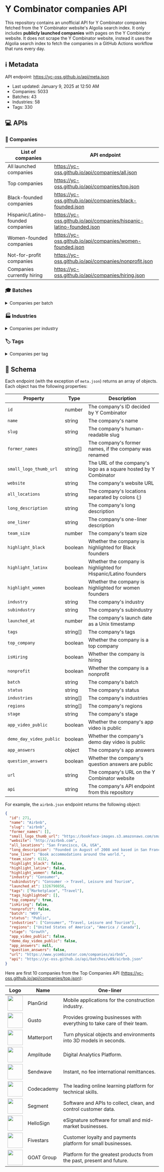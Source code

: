 # Y Combinator companies API

This repository contains an unofficial API for Y Combinator companies fetched
from the Y Combinator website's Algolia search index. It only includes
**publicly launched companies** with pages on the Y Combinator website. It does
not scrape the Y Combinator website, instead it uses the Algolia search index to
fetch the companies in a GitHub Actions workflow that runs every day.

<!--start generated readme-->

## ℹ️ Metadata

API endpoint: https://yc-oss.github.io/api/meta.json

- Last updated: January 9, 2025 at 12:50 AM
- Companies: 5033
- Batches: 43
- Industries: 58
- Tags: 330

## 💻 APIs

### 🏢 Companies

| List of companies                 | API endpoint                                                        |
| --------------------------------- | ------------------------------------------------------------------- |
| All launched companies            | https://yc-oss.github.io/api/companies/all.json                     |
| Top companies                     | https://yc-oss.github.io/api/companies/top.json                     |
| Black-founded companies           | https://yc-oss.github.io/api/companies/black-founded.json           |
| Hispanic/Latino-founded companies | https://yc-oss.github.io/api/companies/hispanic-latino-founded.json |
| Women-founded companies           | https://yc-oss.github.io/api/companies/women-founded.json           |
| Not-for-profit companies          | https://yc-oss.github.io/api/companies/nonprofit.json               |
| Companies currently hiring        | https://yc-oss.github.io/api/companies/hiring.json                  |

### 🎓 Batches

<details>
<summary>Companies per batch</summary>

| Batch       | Count | API endpoint                                          |
| ----------- | ----- | ----------------------------------------------------- |
| W25         | 14    | https://yc-oss.github.io/api/batches/w25.json         |
| W24         | 252   | https://yc-oss.github.io/api/batches/w24.json         |
| S24         | 254   | https://yc-oss.github.io/api/batches/s24.json         |
| F24         | 96    | https://yc-oss.github.io/api/batches/f24.json         |
| W23         | 275   | https://yc-oss.github.io/api/batches/w23.json         |
| S23         | 221   | https://yc-oss.github.io/api/batches/s23.json         |
| W22         | 401   | https://yc-oss.github.io/api/batches/w22.json         |
| S22         | 236   | https://yc-oss.github.io/api/batches/s22.json         |
| W21         | 336   | https://yc-oss.github.io/api/batches/w21.json         |
| S21         | 392   | https://yc-oss.github.io/api/batches/s21.json         |
| W20         | 229   | https://yc-oss.github.io/api/batches/w20.json         |
| S20         | 208   | https://yc-oss.github.io/api/batches/s20.json         |
| S19         | 175   | https://yc-oss.github.io/api/batches/s19.json         |
| W19         | 194   | https://yc-oss.github.io/api/batches/w19.json         |
| W18         | 147   | https://yc-oss.github.io/api/batches/w18.json         |
| S18         | 131   | https://yc-oss.github.io/api/batches/s18.json         |
| S17         | 125   | https://yc-oss.github.io/api/batches/s17.json         |
| W17         | 116   | https://yc-oss.github.io/api/batches/w17.json         |
| W16         | 122   | https://yc-oss.github.io/api/batches/w16.json         |
| S16         | 102   | https://yc-oss.github.io/api/batches/s16.json         |
| W15         | 111   | https://yc-oss.github.io/api/batches/w15.json         |
| S15         | 105   | https://yc-oss.github.io/api/batches/s15.json         |
| W14         | 74    | https://yc-oss.github.io/api/batches/w14.json         |
| S14         | 80    | https://yc-oss.github.io/api/batches/s14.json         |
| W13         | 46    | https://yc-oss.github.io/api/batches/w13.json         |
| S13         | 52    | https://yc-oss.github.io/api/batches/s13.json         |
| W12         | 66    | https://yc-oss.github.io/api/batches/w12.json         |
| S12         | 82    | https://yc-oss.github.io/api/batches/s12.json         |
| S11         | 60    | https://yc-oss.github.io/api/batches/s11.json         |
| W11         | 45    | https://yc-oss.github.io/api/batches/w11.json         |
| S10         | 36    | https://yc-oss.github.io/api/batches/s10.json         |
| W10         | 27    | https://yc-oss.github.io/api/batches/w10.json         |
| S09         | 26    | https://yc-oss.github.io/api/batches/s09.json         |
| W09         | 16    | https://yc-oss.github.io/api/batches/w09.json         |
| S08         | 22    | https://yc-oss.github.io/api/batches/s08.json         |
| W08         | 21    | https://yc-oss.github.io/api/batches/w08.json         |
| S07         | 19    | https://yc-oss.github.io/api/batches/s07.json         |
| W07         | 13    | https://yc-oss.github.io/api/batches/w07.json         |
| S06         | 11    | https://yc-oss.github.io/api/batches/s06.json         |
| W06         | 7     | https://yc-oss.github.io/api/batches/w06.json         |
| S05         | 8     | https://yc-oss.github.io/api/batches/s05.json         |
| IK12        | 77    | https://yc-oss.github.io/api/batches/ik12.json        |
| Unspecified | 3     | https://yc-oss.github.io/api/batches/unspecified.json |

</details>

### 🏭 Industries

<details>
<summary>Companies per industry</summary>

| Industry                        | Count | API endpoint                                                                |
| ------------------------------- | ----- | --------------------------------------------------------------------------- |
| Agriculture                     | 26    | https://yc-oss.github.io/api/industries/agriculture.json                    |
| Analytics                       | 115   | https://yc-oss.github.io/api/industries/analytics.json                      |
| Apparel and Cosmetics           | 48    | https://yc-oss.github.io/api/industries/apparel-and-cosmetics.json          |
| Asset Management                | 50    | https://yc-oss.github.io/api/industries/asset-management.json               |
| Automotive                      | 20    | https://yc-oss.github.io/api/industries/automotive.json                     |
| Aviation and Space              | 48    | https://yc-oss.github.io/api/industries/aviation-and-space.json             |
| B2B                             | 2395  | https://yc-oss.github.io/api/industries/b2b.json                            |
| Banking and Exchange            | 72    | https://yc-oss.github.io/api/industries/banking-and-exchange.json           |
| Climate                         | 53    | https://yc-oss.github.io/api/industries/climate.json                        |
| Construction                    | 40    | https://yc-oss.github.io/api/industries/construction.json                   |
| Consumer                        | 809   | https://yc-oss.github.io/api/industries/consumer.json                       |
| Consumer Electronics            | 38    | https://yc-oss.github.io/api/industries/consumer-electronics.json           |
| Consumer Finance                | 77    | https://yc-oss.github.io/api/industries/consumer-finance.json               |
| Consumer Health and Wellness    | 112   | https://yc-oss.github.io/api/industries/consumer-health-and-wellness.json   |
| Content                         | 107   | https://yc-oss.github.io/api/industries/content.json                        |
| Credit and Lending              | 71    | https://yc-oss.github.io/api/industries/credit-and-lending.json             |
| Diagnostics                     | 53    | https://yc-oss.github.io/api/industries/diagnostics.json                    |
| Drones                          | 18    | https://yc-oss.github.io/api/industries/drones.json                         |
| Drug Discovery and Delivery     | 46    | https://yc-oss.github.io/api/industries/drug-discovery-and-delivery.json    |
| Education                       | 192   | https://yc-oss.github.io/api/industries/education.json                      |
| Energy                          | 33    | https://yc-oss.github.io/api/industries/energy.json                         |
| Engineering, Product and Design | 501   | https://yc-oss.github.io/api/industries/engineering-product-and-design.json |
| Finance and Accounting          | 108   | https://yc-oss.github.io/api/industries/finance-and-accounting.json         |
| Fintech                         | 574   | https://yc-oss.github.io/api/industries/fintech.json                        |
| Food and Beverage               | 96    | https://yc-oss.github.io/api/industries/food-and-beverage.json              |
| Gaming                          | 67    | https://yc-oss.github.io/api/industries/gaming.json                         |
| Government                      | 32    | https://yc-oss.github.io/api/industries/government.json                     |
| Healthcare                      | 600   | https://yc-oss.github.io/api/industries/healthcare.json                     |
| Healthcare IT                   | 118   | https://yc-oss.github.io/api/industries/healthcare-it.json                  |
| Healthcare Services             | 64    | https://yc-oss.github.io/api/industries/healthcare-services.json            |
| Home and Personal               | 128   | https://yc-oss.github.io/api/industries/home-and-personal.json              |
| Housing and Real Estate         | 79    | https://yc-oss.github.io/api/industries/housing-and-real-estate.json        |
| Human Resources                 | 84    | https://yc-oss.github.io/api/industries/human-resources.json                |
| Industrial Bio                  | 32    | https://yc-oss.github.io/api/industries/industrial-bio.json                 |
| Industrials                     | 276   | https://yc-oss.github.io/api/industries/industrials.json                    |
| Infrastructure                  | 215   | https://yc-oss.github.io/api/industries/infrastructure.json                 |
| Insurance                       | 46    | https://yc-oss.github.io/api/industries/insurance.json                      |
| Job and Career Services         | 17    | https://yc-oss.github.io/api/industries/job-and-career-services.json        |
| Legal                           | 35    | https://yc-oss.github.io/api/industries/legal.json                          |
| Manufacturing and Robotics      | 65    | https://yc-oss.github.io/api/industries/manufacturing-and-robotics.json     |
| Marketing                       | 140   | https://yc-oss.github.io/api/industries/marketing.json                      |
| Medical Devices                 | 42    | https://yc-oss.github.io/api/industries/medical-devices.json                |
| Office Management               | 25    | https://yc-oss.github.io/api/industries/office-management.json              |
| Operations                      | 115   | https://yc-oss.github.io/api/industries/operations.json                     |
| Payments                        | 115   | https://yc-oss.github.io/api/industries/payments.json                       |
| Productivity                    | 190   | https://yc-oss.github.io/api/industries/productivity.json                   |
| Real Estate and Construction    | 136   | https://yc-oss.github.io/api/industries/real-estate-and-construction.json   |
| Recruiting and Talent           | 64    | https://yc-oss.github.io/api/industries/recruiting-and-talent.json          |
| Retail                          | 123   | https://yc-oss.github.io/api/industries/retail.json                         |
| Sales                           | 113   | https://yc-oss.github.io/api/industries/sales.json                          |
| Security                        | 90    | https://yc-oss.github.io/api/industries/security.json                       |
| Social                          | 114   | https://yc-oss.github.io/api/industries/social.json                         |
| Supply Chain and Logistics      | 118   | https://yc-oss.github.io/api/industries/supply-chain-and-logistics.json     |
| Therapeutics                    | 62    | https://yc-oss.github.io/api/industries/therapeutics.json                   |
| Transportation Services         | 26    | https://yc-oss.github.io/api/industries/transportation-services.json        |
| Travel, Leisure and Tourism     | 32    | https://yc-oss.github.io/api/industries/travel-leisure-and-tourism.json     |
| Unspecified                     | 19    | https://yc-oss.github.io/api/industries/unspecified.json                    |
| Virtual and Augmented Reality   | 21    | https://yc-oss.github.io/api/industries/virtual-and-augmented-reality.json  |

</details>

### 🏷️ Tags

<details>
<summary>Companies per tag</summary>

| Tag                                                    | Count | API endpoint                                                                                 |
| ------------------------------------------------------ | ----- | -------------------------------------------------------------------------------------------- |
| 3D Printed Foods                                       | 1     | https://yc-oss.github.io/api/tags/3d-printed-foods.json                                      |
| 3D Printing                                            | 9     | https://yc-oss.github.io/api/tags/3d-printing.json                                           |
| Advanced Materials                                     | 4     | https://yc-oss.github.io/api/tags/advanced-materials.json                                    |
| Advertising                                            | 30    | https://yc-oss.github.io/api/tags/advertising.json                                           |
| Aerospace                                              | 25    | https://yc-oss.github.io/api/tags/aerospace.json                                             |
| Agriculture                                            | 30    | https://yc-oss.github.io/api/tags/agriculture.json                                           |
| AI                                                     | 470   | https://yc-oss.github.io/api/tags/ai.json                                                    |
| AI Assistant                                           | 110   | https://yc-oss.github.io/api/tags/ai-assistant.json                                          |
| AI-Enhanced Learning                                   | 39    | https://yc-oss.github.io/api/tags/ai-enhanced-learning.json                                  |
| AI-powered Drug Discovery                              | 35    | https://yc-oss.github.io/api/tags/ai-powered-drug-discovery.json                             |
| AIOps                                                  | 42    | https://yc-oss.github.io/api/tags/aiops.json                                                 |
| Air Taxis                                              | 5     | https://yc-oss.github.io/api/tags/air-taxis.json                                             |
| Airlines                                               | 4     | https://yc-oss.github.io/api/tags/airlines.json                                              |
| Airplanes                                              | 12    | https://yc-oss.github.io/api/tags/airplanes.json                                             |
| Alternative Battery Tech                               | 2     | https://yc-oss.github.io/api/tags/alternative-battery-tech.json                              |
| Alternative Fuels                                      | 1     | https://yc-oss.github.io/api/tags/alternative-fuels.json                                     |
| Analytics                                              | 173   | https://yc-oss.github.io/api/tags/analytics.json                                             |
| Anti-Aging                                             | 7     | https://yc-oss.github.io/api/tags/anti-aging.json                                            |
| API                                                    | 144   | https://yc-oss.github.io/api/tags/api.json                                                   |
| APIs                                                   | 6     | https://yc-oss.github.io/api/tags/apis.json                                                  |
| Apparel                                                | 4     | https://yc-oss.github.io/api/tags/apparel.json                                               |
| AR                                                     | 4     | https://yc-oss.github.io/api/tags/ar.json                                                    |
| Architecture                                           | 2     | https://yc-oss.github.io/api/tags/architecture.json                                          |
| Art Trading Platforms                                  | 2     | https://yc-oss.github.io/api/tags/art-trading-platforms.json                                 |
| Artificial Intelligence                                | 622   | https://yc-oss.github.io/api/tags/artificial-intelligence.json                               |
| Assistive Tech                                         | 7     | https://yc-oss.github.io/api/tags/assistive-tech.json                                        |
| Augmented Reality                                      | 20    | https://yc-oss.github.io/api/tags/augmented-reality.json                                     |
| Auto Commerce                                          | 6     | https://yc-oss.github.io/api/tags/auto-commerce.json                                         |
| Automation                                             | 53    | https://yc-oss.github.io/api/tags/automation.json                                            |
| Automotive                                             | 18    | https://yc-oss.github.io/api/tags/automotive.json                                            |
| Autonomous Delivery                                    | 9     | https://yc-oss.github.io/api/tags/autonomous-delivery.json                                   |
| Autonomous Trucking                                    | 12    | https://yc-oss.github.io/api/tags/autonomous-trucking.json                                   |
| B2B                                                    | 972   | https://yc-oss.github.io/api/tags/b2b.json                                                   |
| Banking as a Service                                   | 26    | https://yc-oss.github.io/api/tags/banking-as-a-service.json                                  |
| Batteryless IoT Sensors                                | 1     | https://yc-oss.github.io/api/tags/batteryless-iot-sensors.json                               |
| Beauty                                                 | 10    | https://yc-oss.github.io/api/tags/beauty.json                                                |
| Big Data                                               | 22    | https://yc-oss.github.io/api/tags/big-data.json                                              |
| Billing                                                | 7     | https://yc-oss.github.io/api/tags/billing.json                                               |
| Biometrics                                             | 6     | https://yc-oss.github.io/api/tags/biometrics.json                                            |
| Bioplastic                                             | 3     | https://yc-oss.github.io/api/tags/bioplastic.json                                            |
| Biotech                                                | 123   | https://yc-oss.github.io/api/tags/biotech.json                                               |
| Biotechnology                                          | 8     | https://yc-oss.github.io/api/tags/biotechnology.json                                         |
| Blockchain                                             | 2     | https://yc-oss.github.io/api/tags/blockchain.json                                            |
| Booking                                                | 2     | https://yc-oss.github.io/api/tags/booking.json                                               |
| Calendar                                               | 7     | https://yc-oss.github.io/api/tags/calendar.json                                              |
| Call Center                                            | 7     | https://yc-oss.github.io/api/tags/call-center.json                                           |
| Cannabis                                               | 7     | https://yc-oss.github.io/api/tags/cannabis.json                                              |
| Carbon Capture and Removal                             | 14    | https://yc-oss.github.io/api/tags/carbon-capture-and-removal.json                            |
| Careers                                                | 5     | https://yc-oss.github.io/api/tags/careers.json                                               |
| Cashierless Checkout                                   | 5     | https://yc-oss.github.io/api/tags/cashierless-checkout.json                                  |
| Cell Therapy                                           | 5     | https://yc-oss.github.io/api/tags/cell-therapy.json                                          |
| Cellular Agriculture                                   | 6     | https://yc-oss.github.io/api/tags/cellular-agriculture.json                                  |
| Chat                                                   | 4     | https://yc-oss.github.io/api/tags/chat.json                                                  |
| Chatbot                                                | 7     | https://yc-oss.github.io/api/tags/chatbot.json                                               |
| Chatbots                                               | 2     | https://yc-oss.github.io/api/tags/chatbots.json                                              |
| China                                                  | 3     | https://yc-oss.github.io/api/tags/china.json                                                 |
| Civic Tech                                             | 9     | https://yc-oss.github.io/api/tags/civic-tech.json                                            |
| Clean Meat                                             | 1     | https://yc-oss.github.io/api/tags/clean-meat.json                                            |
| Climate                                                | 161   | https://yc-oss.github.io/api/tags/climate.json                                               |
| ClimateTech                                            | 32    | https://yc-oss.github.io/api/tags/climatetech.json                                           |
| Cloud Computing                                        | 36    | https://yc-oss.github.io/api/tags/cloud-computing.json                                       |
| Cloud Gaming                                           | 3     | https://yc-oss.github.io/api/tags/cloud-gaming.json                                          |
| Cloud Workload Protection                              | 5     | https://yc-oss.github.io/api/tags/cloud-workload-protection.json                             |
| Coding Bootcamps                                       | 2     | https://yc-oss.github.io/api/tags/coding-bootcamps.json                                      |
| Collaboration                                          | 52    | https://yc-oss.github.io/api/tags/collaboration.json                                         |
| Commercial Space Launch                                | 7     | https://yc-oss.github.io/api/tags/commercial-space-launch.json                               |
| Community                                              | 60    | https://yc-oss.github.io/api/tags/community.json                                             |
| Compliance                                             | 59    | https://yc-oss.github.io/api/tags/compliance.json                                            |
| Computational Storage                                  | 1     | https://yc-oss.github.io/api/tags/computational-storage.json                                 |
| Computer Vision                                        | 61    | https://yc-oss.github.io/api/tags/computer-vision.json                                       |
| Construction                                           | 57    | https://yc-oss.github.io/api/tags/construction.json                                          |
| Consumer                                               | 186   | https://yc-oss.github.io/api/tags/consumer.json                                              |
| Consumer Finance                                       | 19    | https://yc-oss.github.io/api/tags/consumer-finance.json                                      |
| Consumer Health Services                               | 104   | https://yc-oss.github.io/api/tags/consumer-health-services.json                              |
| Consumer Products                                      | 10    | https://yc-oss.github.io/api/tags/consumer-products.json                                     |
| Conversational AI                                      | 26    | https://yc-oss.github.io/api/tags/conversational-ai.json                                     |
| Conversational Banking                                 | 2     | https://yc-oss.github.io/api/tags/conversational-banking.json                                |
| COVID-19                                               | 4     | https://yc-oss.github.io/api/tags/covid-19.json                                              |
| Creator Economy                                        | 28    | https://yc-oss.github.io/api/tags/creator-economy.json                                       |
| CRISPR                                                 | 2     | https://yc-oss.github.io/api/tags/crispr.json                                                |
| CRM                                                    | 16    | https://yc-oss.github.io/api/tags/crm.json                                                   |
| Crowdfunding                                           | 10    | https://yc-oss.github.io/api/tags/crowdfunding.json                                          |
| Crowdsourcing                                          | 4     | https://yc-oss.github.io/api/tags/crowdsourcing.json                                         |
| Crypto / Web3                                          | 92    | https://yc-oss.github.io/api/tags/crypto-web3.json                                           |
| Cryptocurrency                                         | 6     | https://yc-oss.github.io/api/tags/cryptocurrency.json                                        |
| Cryptography                                           | 3     | https://yc-oss.github.io/api/tags/cryptography.json                                          |
| Cultivated Meat                                        | 2     | https://yc-oss.github.io/api/tags/cultivated-meat.json                                       |
| Culture                                                | 3     | https://yc-oss.github.io/api/tags/culture.json                                               |
| Cultured Meat                                          | 3     | https://yc-oss.github.io/api/tags/cultured-meat.json                                         |
| Customer Service                                       | 18    | https://yc-oss.github.io/api/tags/customer-service.json                                      |
| Customer Success                                       | 22    | https://yc-oss.github.io/api/tags/customer-success.json                                      |
| Customer Support                                       | 31    | https://yc-oss.github.io/api/tags/customer-support.json                                      |
| Customization                                          | 2     | https://yc-oss.github.io/api/tags/customization.json                                         |
| Cyber Insurance                                        | 1     | https://yc-oss.github.io/api/tags/cyber-insurance.json                                       |
| Cybersecurity                                          | 32    | https://yc-oss.github.io/api/tags/cybersecurity.json                                         |
| DAO                                                    | 4     | https://yc-oss.github.io/api/tags/dao.json                                                   |
| Data Engineering                                       | 89    | https://yc-oss.github.io/api/tags/data-engineering.json                                      |
| Data Labeling                                          | 7     | https://yc-oss.github.io/api/tags/data-labeling.json                                         |
| Data Science                                           | 28    | https://yc-oss.github.io/api/tags/data-science.json                                          |
| Data Visualization                                     | 28    | https://yc-oss.github.io/api/tags/data-visualization.json                                    |
| Databases                                              | 24    | https://yc-oss.github.io/api/tags/databases.json                                             |
| Dating                                                 | 8     | https://yc-oss.github.io/api/tags/dating.json                                                |
| Deep Learning                                          | 38    | https://yc-oss.github.io/api/tags/deep-learning.json                                         |
| Deepfake Detection                                     | 1     | https://yc-oss.github.io/api/tags/deepfake-detection.json                                    |
| DeFi                                                   | 15    | https://yc-oss.github.io/api/tags/defi.json                                                  |
| Delivery                                               | 54    | https://yc-oss.github.io/api/tags/delivery.json                                              |
| Dental                                                 | 5     | https://yc-oss.github.io/api/tags/dental.json                                                |
| Design                                                 | 19    | https://yc-oss.github.io/api/tags/design.json                                                |
| Design Tools                                           | 57    | https://yc-oss.github.io/api/tags/design-tools.json                                          |
| Developer Tools                                        | 478   | https://yc-oss.github.io/api/tags/developer-tools.json                                       |
| DevOps                                                 | 43    | https://yc-oss.github.io/api/tags/devops.json                                                |
| DevSecOps                                              | 31    | https://yc-oss.github.io/api/tags/devsecops.json                                             |
| Diagnostics                                            | 33    | https://yc-oss.github.io/api/tags/diagnostics.json                                           |
| Digital Freight Brokerage                              | 2     | https://yc-oss.github.io/api/tags/digital-freight-brokerage.json                             |
| Digital Health                                         | 100   | https://yc-oss.github.io/api/tags/digital-health.json                                        |
| Diversity & Inclusion                                  | 5     | https://yc-oss.github.io/api/tags/diversity-and-inclusion.json                               |
| Documents                                              | 30    | https://yc-oss.github.io/api/tags/documents.json                                             |
| Drones                                                 | 20    | https://yc-oss.github.io/api/tags/drones.json                                                |
| Drug Delivery                                          | 6     | https://yc-oss.github.io/api/tags/drug-delivery.json                                         |
| Drug discovery                                         | 31    | https://yc-oss.github.io/api/tags/drug-discovery.json                                        |
| E-Commerce                                             | 46    | https://yc-oss.github.io/api/tags/e-commerce.json                                            |
| Edge Computing Semiconductors                          | 2     | https://yc-oss.github.io/api/tags/edge-computing-semiconductors.json                         |
| Edtech                                                 | 17    | https://yc-oss.github.io/api/tags/edtech.json                                                |
| Education                                              | 170   | https://yc-oss.github.io/api/tags/education.json                                             |
| eLearning                                              | 49    | https://yc-oss.github.io/api/tags/elearning.json                                             |
| Election Tech                                          | 2     | https://yc-oss.github.io/api/tags/election-tech.json                                         |
| Electric Vehicles                                      | 25    | https://yc-oss.github.io/api/tags/electric-vehicles.json                                     |
| Electronics                                            | 5     | https://yc-oss.github.io/api/tags/electronics.json                                           |
| Email                                                  | 25    | https://yc-oss.github.io/api/tags/email.json                                                 |
| Emerging Markets                                       | 8     | https://yc-oss.github.io/api/tags/emerging-markets.json                                      |
| Energy                                                 | 32    | https://yc-oss.github.io/api/tags/energy.json                                                |
| Energy Storage                                         | 12    | https://yc-oss.github.io/api/tags/energy-storage.json                                        |
| Enterprise                                             | 104   | https://yc-oss.github.io/api/tags/enterprise.json                                            |
| Enterprise Software                                    | 82    | https://yc-oss.github.io/api/tags/enterprise-software.json                                   |
| Entertainment                                          | 48    | https://yc-oss.github.io/api/tags/entertainment.json                                         |
| eSports                                                | 4     | https://yc-oss.github.io/api/tags/esports.json                                               |
| Fashion                                                | 20    | https://yc-oss.github.io/api/tags/fashion.json                                               |
| Feedback                                               | 7     | https://yc-oss.github.io/api/tags/feedback.json                                              |
| Femtech                                                | 6     | https://yc-oss.github.io/api/tags/femtech.json                                               |
| Fertility Tech                                         | 8     | https://yc-oss.github.io/api/tags/fertility-tech.json                                        |
| Finance                                                | 64    | https://yc-oss.github.io/api/tags/finance.json                                               |
| FinOps                                                 | 28    | https://yc-oss.github.io/api/tags/finops.json                                                |
| Fintech                                                | 684   | https://yc-oss.github.io/api/tags/fintech.json                                               |
| Fitness                                                | 19    | https://yc-oss.github.io/api/tags/fitness.json                                               |
| Food                                                   | 7     | https://yc-oss.github.io/api/tags/food.json                                                  |
| Food & Beverage                                        | 25    | https://yc-oss.github.io/api/tags/food-and-beverage.json                                     |
| Food Service Robots & Machines                         | 10    | https://yc-oss.github.io/api/tags/food-service-robots-and-machines.json                      |
| Food Tech                                              | 48    | https://yc-oss.github.io/api/tags/food-tech.json                                             |
| Fraud Detection                                        | 8     | https://yc-oss.github.io/api/tags/fraud-detection.json                                       |
| Fraud Prevention                                       | 5     | https://yc-oss.github.io/api/tags/fraud-prevention.json                                      |
| Fundraising                                            | 3     | https://yc-oss.github.io/api/tags/fundraising.json                                           |
| Furniture                                              | 7     | https://yc-oss.github.io/api/tags/furniture.json                                             |
| Fusion Energy                                          | 1     | https://yc-oss.github.io/api/tags/fusion-energy.json                                         |
| Gaming                                                 | 82    | https://yc-oss.github.io/api/tags/gaming.json                                                |
| Gardening                                              | 2     | https://yc-oss.github.io/api/tags/gardening.json                                             |
| Gene Therapy                                           | 12    | https://yc-oss.github.io/api/tags/gene-therapy.json                                          |
| Generative AI                                          | 247   | https://yc-oss.github.io/api/tags/generative-ai.json                                         |
| Genetic Engineering                                    | 3     | https://yc-oss.github.io/api/tags/genetic-engineering.json                                   |
| Genomics                                               | 28    | https://yc-oss.github.io/api/tags/genomics.json                                              |
| Geographic Information System                          | 4     | https://yc-oss.github.io/api/tags/geographic-information-system.json                         |
| Ghost Kitchens                                         | 11    | https://yc-oss.github.io/api/tags/ghost-kitchens.json                                        |
| GovTech                                                | 36    | https://yc-oss.github.io/api/tags/govtech.json                                               |
| GraphQL                                                | 3     | https://yc-oss.github.io/api/tags/graphql.json                                               |
| Grocery                                                | 28    | https://yc-oss.github.io/api/tags/grocery.json                                               |
| Hard Tech                                              | 83    | https://yc-oss.github.io/api/tags/hard-tech.json                                             |
| Hardware                                               | 102   | https://yc-oss.github.io/api/tags/hardware.json                                              |
| Health & Wellness                                      | 34    | https://yc-oss.github.io/api/tags/health-and-wellness.json                                   |
| Health Insurance                                       | 22    | https://yc-oss.github.io/api/tags/health-insurance.json                                      |
| Health Tech                                            | 159   | https://yc-oss.github.io/api/tags/health-tech.json                                           |
| Healthcare                                             | 181   | https://yc-oss.github.io/api/tags/healthcare.json                                            |
| Healthcare IT                                          | 26    | https://yc-oss.github.io/api/tags/healthcare-it.json                                         |
| Home Automation                                        | 3     | https://yc-oss.github.io/api/tags/home-automation.json                                       |
| Home Services                                          | 6     | https://yc-oss.github.io/api/tags/home-services.json                                         |
| Housing                                                | 19    | https://yc-oss.github.io/api/tags/housing.json                                               |
| HR Tech                                                | 68    | https://yc-oss.github.io/api/tags/hr-tech.json                                               |
| Human Resources                                        | 21    | https://yc-oss.github.io/api/tags/human-resources.json                                       |
| Hydrogen Energy                                        | 4     | https://yc-oss.github.io/api/tags/hydrogen-energy.json                                       |
| Identity                                               | 15    | https://yc-oss.github.io/api/tags/identity.json                                              |
| Immigration                                            | 4     | https://yc-oss.github.io/api/tags/immigration.json                                           |
| Income Share Agreements                                | 4     | https://yc-oss.github.io/api/tags/income-share-agreements.json                               |
| India                                                  | 38    | https://yc-oss.github.io/api/tags/india.json                                                 |
| Indoor Mapping                                         | 3     | https://yc-oss.github.io/api/tags/indoor-mapping.json                                        |
| Industrial                                             | 11    | https://yc-oss.github.io/api/tags/industrial.json                                            |
| Industrial Workplace Safety                            | 4     | https://yc-oss.github.io/api/tags/industrial-workplace-safety.json                           |
| Infrastructure                                         | 67    | https://yc-oss.github.io/api/tags/infrastructure.json                                        |
| Insurance                                              | 64    | https://yc-oss.github.io/api/tags/insurance.json                                             |
| International                                          | 7     | https://yc-oss.github.io/api/tags/international.json                                         |
| Investing                                              | 52    | https://yc-oss.github.io/api/tags/investing.json                                             |
| Investments                                            | 5     | https://yc-oss.github.io/api/tags/investments.json                                           |
| IoT                                                    | 45    | https://yc-oss.github.io/api/tags/iot.json                                                   |
| IoT Security                                           | 1     | https://yc-oss.github.io/api/tags/iot-security.json                                          |
| Kids                                                   | 10    | https://yc-oss.github.io/api/tags/kids.json                                                  |
| Kubernetes                                             | 15    | https://yc-oss.github.io/api/tags/kubernetes.json                                            |
| Lab-on-a-chip                                          | 1     | https://yc-oss.github.io/api/tags/lab-on-a-chip.json                                         |
| Latin America                                          | 21    | https://yc-oss.github.io/api/tags/latin-america.json                                         |
| Legal                                                  | 20    | https://yc-oss.github.io/api/tags/legal.json                                                 |
| LegalTech                                              | 44    | https://yc-oss.github.io/api/tags/legaltech.json                                             |
| Lending                                                | 17    | https://yc-oss.github.io/api/tags/lending.json                                               |
| Lidar                                                  | 1     | https://yc-oss.github.io/api/tags/lidar.json                                                 |
| Live                                                   | 6     | https://yc-oss.github.io/api/tags/live.json                                                  |
| Location-based                                         | 3     | https://yc-oss.github.io/api/tags/location-based.json                                        |
| Logistics                                              | 110   | https://yc-oss.github.io/api/tags/logistics.json                                             |
| Machine Learning                                       | 222   | https://yc-oss.github.io/api/tags/machine-learning.json                                      |
| Manufacturing                                          | 53    | https://yc-oss.github.io/api/tags/manufacturing.json                                         |
| Maritime                                               | 2     | https://yc-oss.github.io/api/tags/maritime.json                                              |
| Market Research                                        | 11    | https://yc-oss.github.io/api/tags/market-research.json                                       |
| Marketing                                              | 67    | https://yc-oss.github.io/api/tags/marketing.json                                             |
| Marketplace                                            | 305   | https://yc-oss.github.io/api/tags/marketplace.json                                           |
| Media                                                  | 41    | https://yc-oss.github.io/api/tags/media.json                                                 |
| Medical Devices                                        | 68    | https://yc-oss.github.io/api/tags/medical-devices.json                                       |
| Medical Robotics                                       | 4     | https://yc-oss.github.io/api/tags/medical-robotics.json                                      |
| Mental Health                                          | 9     | https://yc-oss.github.io/api/tags/mental-health.json                                         |
| Mental Health Tech                                     | 42    | https://yc-oss.github.io/api/tags/mental-health-tech.json                                    |
| Messaging                                              | 47    | https://yc-oss.github.io/api/tags/messaging.json                                             |
| Metaverse                                              | 8     | https://yc-oss.github.io/api/tags/metaverse.json                                             |
| Microfluidics                                          | 5     | https://yc-oss.github.io/api/tags/microfluidics.json                                         |
| Microinsurance                                         | 3     | https://yc-oss.github.io/api/tags/microinsurance.json                                        |
| Mining                                                 | 4     | https://yc-oss.github.io/api/tags/mining.json                                                |
| ML                                                     | 12    | https://yc-oss.github.io/api/tags/ml.json                                                    |
| Mobility                                               | 11    | https://yc-oss.github.io/api/tags/mobility.json                                              |
| Monitoring                                             | 8     | https://yc-oss.github.io/api/tags/monitoring.json                                            |
| Music                                                  | 22    | https://yc-oss.github.io/api/tags/music.json                                                 |
| Nanomedicine                                           | 5     | https://yc-oss.github.io/api/tags/nanomedicine.json                                          |
| Nanosensors                                            | 4     | https://yc-oss.github.io/api/tags/nanosensors.json                                           |
| Nanotechnology                                         | 10    | https://yc-oss.github.io/api/tags/nanotechnology.json                                        |
| Navigation                                             | 2     | https://yc-oss.github.io/api/tags/navigation.json                                            |
| Neobank                                                | 48    | https://yc-oss.github.io/api/tags/neobank.json                                               |
| Networks                                               | 3     | https://yc-oss.github.io/api/tags/networks.json                                              |
| Neurotechnology                                        | 14    | https://yc-oss.github.io/api/tags/neurotechnology.json                                       |
| Next-gen Network Security                              | 5     | https://yc-oss.github.io/api/tags/next-gen-network-security.json                             |
| NFT                                                    | 5     | https://yc-oss.github.io/api/tags/nft.json                                                   |
| NLP                                                    | 24    | https://yc-oss.github.io/api/tags/nlp.json                                                   |
| No-code                                                | 31    | https://yc-oss.github.io/api/tags/no-code.json                                               |
| Nonprofit                                              | 28    | https://yc-oss.github.io/api/tags/nonprofit.json                                             |
| Note-taking                                            | 6     | https://yc-oss.github.io/api/tags/note-taking.json                                           |
| Notifications                                          | 2     | https://yc-oss.github.io/api/tags/notifications.json                                         |
| Oncology                                               | 20    | https://yc-oss.github.io/api/tags/oncology.json                                              |
| Open Source                                            | 152   | https://yc-oss.github.io/api/tags/open-source.json                                           |
| Operations                                             | 21    | https://yc-oss.github.io/api/tags/operations.json                                            |
| Payments                                               | 132   | https://yc-oss.github.io/api/tags/payments.json                                              |
| Payroll                                                | 14    | https://yc-oss.github.io/api/tags/payroll.json                                               |
| Pediatrics                                             | 3     | https://yc-oss.github.io/api/tags/pediatrics.json                                            |
| Personalization                                        | 7     | https://yc-oss.github.io/api/tags/personalization.json                                       |
| Plant-based Meat                                       | 2     | https://yc-oss.github.io/api/tags/plant-based-meat.json                                      |
| Podcasts                                               | 8     | https://yc-oss.github.io/api/tags/podcasts.json                                              |
| Primary Care                                           | 9     | https://yc-oss.github.io/api/tags/primary-care.json                                          |
| Privacy                                                | 16    | https://yc-oss.github.io/api/tags/privacy.json                                               |
| Procurement                                            | 15    | https://yc-oss.github.io/api/tags/procurement.json                                           |
| Productivity                                           | 140   | https://yc-oss.github.io/api/tags/productivity.json                                          |
| Proptech                                               | 84    | https://yc-oss.github.io/api/tags/proptech.json                                              |
| Psychedelics                                           | 2     | https://yc-oss.github.io/api/tags/psychedelics.json                                          |
| Quantum Computing                                      | 4     | https://yc-oss.github.io/api/tags/quantum-computing.json                                     |
| Radar                                                  | 2     | https://yc-oss.github.io/api/tags/radar.json                                                 |
| Real Estate                                            | 72    | https://yc-oss.github.io/api/tags/real-estate.json                                           |
| Recommendation System                                  | 3     | https://yc-oss.github.io/api/tags/recommendation-system.json                                 |
| Recruiting                                             | 59    | https://yc-oss.github.io/api/tags/recruiting.json                                            |
| Referrals                                              | 2     | https://yc-oss.github.io/api/tags/referrals.json                                             |
| Regtech                                                | 13    | https://yc-oss.github.io/api/tags/regtech.json                                               |
| Reinforcement Learning                                 | 7     | https://yc-oss.github.io/api/tags/reinforcement-learning.json                                |
| Remittances                                            | 4     | https://yc-oss.github.io/api/tags/remittances.json                                           |
| Remote                                                 | 7     | https://yc-oss.github.io/api/tags/remote.json                                                |
| Remote Work                                            | 17    | https://yc-oss.github.io/api/tags/remote-work.json                                           |
| Renewable Energy                                       | 15    | https://yc-oss.github.io/api/tags/renewable-energy.json                                      |
| Restaurant Tech                                        | 10    | https://yc-oss.github.io/api/tags/restaurant-tech.json                                       |
| Retail                                                 | 46    | https://yc-oss.github.io/api/tags/retail.json                                                |
| Retail Tech                                            | 19    | https://yc-oss.github.io/api/tags/retail-tech.json                                           |
| Reviews                                                | 3     | https://yc-oss.github.io/api/tags/reviews.json                                               |
| Ridesharing                                            | 3     | https://yc-oss.github.io/api/tags/ridesharing.json                                           |
| Robotic Process Automation                             | 21    | https://yc-oss.github.io/api/tags/robotic-process-automation.json                            |
| Robotic Surgery                                        | 2     | https://yc-oss.github.io/api/tags/robotic-surgery.json                                       |
| Robotics                                               | 69    | https://yc-oss.github.io/api/tags/robotics.json                                              |
| Rocketry                                               | 3     | https://yc-oss.github.io/api/tags/rocketry.json                                              |
| SaaS                                                   | 1067  | https://yc-oss.github.io/api/tags/saas.json                                                  |
| Sales                                                  | 94    | https://yc-oss.github.io/api/tags/sales.json                                                 |
| Sales Enablement                                       | 26    | https://yc-oss.github.io/api/tags/sales-enablement.json                                      |
| Satellites                                             | 18    | https://yc-oss.github.io/api/tags/satellites.json                                            |
| Scheduling                                             | 11    | https://yc-oss.github.io/api/tags/scheduling.json                                            |
| Search                                                 | 19    | https://yc-oss.github.io/api/tags/search.json                                                |
| Security                                               | 84    | https://yc-oss.github.io/api/tags/security.json                                              |
| Security Orchestration, Automation and Response (SOAR) | 1     | https://yc-oss.github.io/api/tags/security-orchestration-automation-and-response-(soar).json |
| Self-Driving Vehicles                                  | 5     | https://yc-oss.github.io/api/tags/self-driving-vehicles.json                                 |
| Semiconductors                                         | 7     | https://yc-oss.github.io/api/tags/semiconductors.json                                        |
| SEO                                                    | 2     | https://yc-oss.github.io/api/tags/seo.json                                                   |
| Skincare                                               | 1     | https://yc-oss.github.io/api/tags/skincare.json                                              |
| Sleep Tech                                             | 9     | https://yc-oss.github.io/api/tags/sleep-tech.json                                            |
| Small Modular Reactors                                 | 2     | https://yc-oss.github.io/api/tags/small-modular-reactors.json                                |
| Smart Clothing                                         | 5     | https://yc-oss.github.io/api/tags/smart-clothing.json                                        |
| Smart Home Assistants                                  | 6     | https://yc-oss.github.io/api/tags/smart-home-assistants.json                                 |
| Smart Locks                                            | 1     | https://yc-oss.github.io/api/tags/smart-locks.json                                           |
| SMB                                                    | 14    | https://yc-oss.github.io/api/tags/smb.json                                                   |
| SMS                                                    | 9     | https://yc-oss.github.io/api/tags/sms.json                                                   |
| Social                                                 | 69    | https://yc-oss.github.io/api/tags/social.json                                                |
| Social Media                                           | 26    | https://yc-oss.github.io/api/tags/social-media.json                                          |
| Social Network                                         | 20    | https://yc-oss.github.io/api/tags/social-network.json                                        |
| Solar Power                                            | 15    | https://yc-oss.github.io/api/tags/solar-power.json                                           |
| Space Exploration                                      | 17    | https://yc-oss.github.io/api/tags/space-exploration.json                                     |
| Speech Recognition                                     | 3     | https://yc-oss.github.io/api/tags/speech-recognition.json                                    |
| Sports Tech                                            | 19    | https://yc-oss.github.io/api/tags/sports-tech.json                                           |
| Stocks                                                 | 4     | https://yc-oss.github.io/api/tags/stocks.json                                                |
| Subscriptions                                          | 39    | https://yc-oss.github.io/api/tags/subscriptions.json                                         |
| Supply Chain                                           | 72    | https://yc-oss.github.io/api/tags/supply-chain.json                                          |
| Sustainability                                         | 15    | https://yc-oss.github.io/api/tags/sustainability.json                                        |
| Sustainable Agriculture                                | 2     | https://yc-oss.github.io/api/tags/sustainable-agriculture.json                               |
| Sustainable Fashion                                    | 9     | https://yc-oss.github.io/api/tags/sustainable-fashion.json                                   |
| Sustainable Tourism                                    | 3     | https://yc-oss.github.io/api/tags/sustainable-tourism.json                                   |
| Swarm Robotics                                         | 1     | https://yc-oss.github.io/api/tags/swarm-robotics.json                                        |
| Synthetic Biology                                      | 30    | https://yc-oss.github.io/api/tags/synthetic-biology.json                                     |
| Talent Acquisition                                     | 5     | https://yc-oss.github.io/api/tags/talent-acquisition.json                                    |
| Team Collaboration                                     | 11    | https://yc-oss.github.io/api/tags/team-collaboration.json                                    |
| Telecommunications                                     | 22    | https://yc-oss.github.io/api/tags/telecommunications.json                                    |
| Telehealth                                             | 24    | https://yc-oss.github.io/api/tags/telehealth.json                                            |
| Telemedicine                                           | 29    | https://yc-oss.github.io/api/tags/telemedicine.json                                          |
| Therapeutics                                           | 43    | https://yc-oss.github.io/api/tags/therapeutics.json                                          |
| Ticketing                                              | 4     | https://yc-oss.github.io/api/tags/ticketing.json                                             |
| Time Series                                            | 4     | https://yc-oss.github.io/api/tags/time-series.json                                           |
| Trading                                                | 5     | https://yc-oss.github.io/api/tags/trading.json                                               |
| Transportation                                         | 40    | https://yc-oss.github.io/api/tags/transportation.json                                        |
| Travel                                                 | 44    | https://yc-oss.github.io/api/tags/travel.json                                                |
| Trust & Safety                                         | 6     | https://yc-oss.github.io/api/tags/trust-and-safety.json                                      |
| Unmanned Vehicle                                       | 3     | https://yc-oss.github.io/api/tags/unmanned-vehicle.json                                      |
| Vertical Farming                                       | 4     | https://yc-oss.github.io/api/tags/vertical-farming.json                                      |
| Video                                                  | 76    | https://yc-oss.github.io/api/tags/video.json                                                 |
| Virtual Reality                                        | 14    | https://yc-oss.github.io/api/tags/virtual-reality.json                                       |
| VR Health                                              | 2     | https://yc-oss.github.io/api/tags/vr-health.json                                             |
| Warehouse Management Tech                              | 14    | https://yc-oss.github.io/api/tags/warehouse-management-tech.json                             |
| Weather                                                | 3     | https://yc-oss.github.io/api/tags/weather.json                                               |
| Web Development                                        | 19    | https://yc-oss.github.io/api/tags/web-development.json                                       |
| Women's Health                                         | 13    | https://yc-oss.github.io/api/tags/women's-health.json                                        |
| Workflow Automation                                    | 53    | https://yc-oss.github.io/api/tags/workflow-automation.json                                   |

</details>
<!--end generated readme-->

## 📀 Schema

Each endpoint (with the exception of `meta.json`) returns an array of objects.
Each object has the following properties:

| Property                | Type     | Description                                                      |
| ----------------------- | -------- | ---------------------------------------------------------------- |
| `id`                    | number   | The company's ID decided by Y Combinator                         |
| `name`                  | string   | The company's name                                               |
| `slug`                  | string   | The company's human-readable slug                                |
| `former_names`          | string[] | The company's former names, if the company was renamed           |
| `small_logo_thumb_url`  | string   | The URL of the company's logo as a square hosted by Y Combinator |
| `website`               | string   | The company's website URL                                        |
| `all_locations`         | string   | The company's locations separated by colons (;)                  |
| `long_description`      | string   | The company's long description                                   |
| `one_liner`             | string   | The company's one-liner description                              |
| `team_size`             | number   | The company's team size                                          |
| `highlight_black`       | boolean  | Whether the company is highlighted for Black founders            |
| `highlight_latinx`      | boolean  | Whether the company is highlighted for Hispanic/Latino founders  |
| `highlight_women`       | boolean  | Whether the company is highlighted for women founders            |
| `industry`              | string   | The company's industry                                           |
| `subindustry`           | string   | The company's subindustry                                        |
| `launched_at`           | number   | The company's launch date as a Unix timestamp                    |
| `tags`                  | string[] | The company's tags                                               |
| `top_company`           | boolean  | Whether the company is a top company                             |
| `isHiring`              | boolean  | Whether the company is hiring                                    |
| `nonprofit`             | boolean  | Whether the company is a nonprofit                               |
| `batch`                 | string   | The company's batch                                              |
| `status`                | string   | The company's status                                             |
| `industries`            | string[] | The company's industries                                         |
| `regions`               | string[] | The company's regions                                            |
| `stage`                 | string   | The company's stage                                              |
| `app_video_public`      | boolean  | Whether the company's app video is public                        |
| `demo_day_video_public` | boolean  | Whether the company's demo day video is public                   |
| `app_answers`           | object   | The company's app answers                                        |
| `question_answers`      | boolean  | Whether the company's question answers are public                |
| `url`                   | string   | The company's URL on the Y Combinator website                    |
| `api`                   | string   | The company's API endpoint from this repository                  |

For example, the `airbnb.json` endpoint returns the following object:

```json
{
  "id": 271,
  "name": "Airbnb",
  "slug": "airbnb",
  "former_names": [],
  "small_logo_thumb_url": "https://bookface-images.s3.amazonaws.com/small_logos/3e9a0092bee2ccf926e650e59c06503ec6b9ee65.png",
  "website": "http://airbnb.com",
  "all_locations": "San Francisco, CA, USA",
  "long_description": "Founded in August of 2008 and based in San Francisco, California, Airbnb is a trusted community marketplace for people to list, discover, and book unique accommodations around the world — online or from a mobile phone. Whether an apartment for a night, a castle for a week, or a villa for a month, Airbnb connects people to unique travel experiences, at any price point, in more than 33,000 cities and 192 countries. And with world-class customer service and a growing community of users, Airbnb is the easiest way for people to monetize their extra space and showcase it to an audience of millions.  \r\n\r\nNo global movement springs from individuals. It takes an entire team united behind something big. Together, we work hard, we laugh a lot, we brainstorm nonstop, we use hundreds of Post-Its a week, and we give the best high-fives in town. Headquartered in San Francisco, we have satellite offices in Dublin, London, Barcelona, Paris, Milan, Copenhagen, Berlin, Moscow, São Paolo, Sydney, and Singapore.",
  "one_liner": "Book accommodations around the world.",
  "team_size": 6132,
  "highlight_black": false,
  "highlight_latinx": false,
  "highlight_women": false,
  "industry": "Consumer",
  "subindustry": "Consumer -> Travel, Leisure and Tourism",
  "launched_at": 1326790856,
  "tags": ["Marketplace", "Travel"],
  "tags_highlighted": [],
  "top_company": true,
  "isHiring": false,
  "nonprofit": false,
  "batch": "W09",
  "status": "Public",
  "industries": ["Consumer", "Travel, Leisure and Tourism"],
  "regions": ["United States of America", "America / Canada"],
  "stage": "Growth",
  "app_video_public": false,
  "demo_day_video_public": false,
  "app_answers": null,
  "question_answers": false,
  "url": "https://www.ycombinator.com/companies/airbnb",
  "api": "https://yc-oss.github.io/api/batches/w09/airbnb.json"
}
```

Here are first 10 companies from the Top Companies API
(https://yc-oss.github.io/api/companies/top.json):

| Logo                                                                                                                                   | Name       | One-liner                                                               |
| -------------------------------------------------------------------------------------------------------------------------------------- | ---------- | ----------------------------------------------------------------------- |
| <img src="https://bookface-images.s3.amazonaws.com/small_logos/33ee27aa9c6b3036b40ec6c7f0c2a98ccaf32f40.png" width="50" height="50" /> | PlanGrid   | Mobile applications for the construction industry.                      |
| <img src="https://bookface-images.s3.amazonaws.com/small_logos/6ce7845c2e268525f5f04915212ac0a106fb7e3d.png" width="50" height="50" /> | Gusto      | Provides growing businesses with everything to take care of their team. |
| <img src="https://bookface-images.s3.amazonaws.com/small_logos/b271a79c3b59d6344c90e2803525a22f2a5e8406.png" width="50" height="50" /> | Matterport | Turn physical objects and environments into 3D models in seconds.       |
| <img src="https://bookface-images.s3.amazonaws.com/small_logos/fa98c8a53255b3fd2e9d4a65dbb47eec293729f1.png" width="50" height="50" /> | Amplitude  | Digital Analytics Platform.                                             |
| <img src="https://bookface-images.s3.amazonaws.com/small_logos/1bbfeae646cc8051b5ad469413e67295e9fae353.png" width="50" height="50" /> | Sendwave   | Instant, no fee international remittances.                              |
| <img src="https://bookface-images.s3.amazonaws.com/small_logos/ee26c3b11a260e7a045f68b47d8c804b306db89f.png" width="50" height="50" /> | Codecademy | The leading online learning platform for technical skills.              |
| <img src="https://bookface-images.s3.amazonaws.com/small_logos/99f5abd1f15fa4ca4394b5781c98d8ff23db6f7b.png" width="50" height="50" /> | Segment    | Software and APIs to collect, clean, and control customer data.         |
| <img src="https://bookface-images.s3.amazonaws.com/small_logos/251df7a6d1d16ee11aac63b910791aca861aff29.png" width="50" height="50" /> | HelloSign  | eSignature software for small and mid-market businesses.                |
| <img src="https://bookface-images.s3.amazonaws.com/small_logos/e57fe3f2f5b8a158002acd8fef99c01e7294b55c.png" width="50" height="50" /> | Fivestars  | Customer loyalty and payments platform for small businesses.            |
| <img src="https://bookface-images.s3.amazonaws.com/small_logos/4f3a455935f36a6655742aae286b206df1cd13bd.png" width="50" height="50" /> | GOAT Group | Platform for the greatest products from the past, present and future.   |
